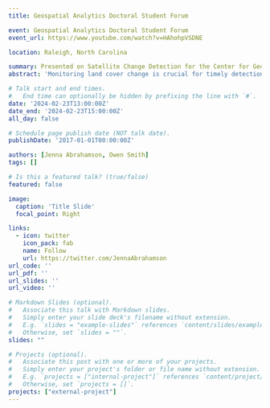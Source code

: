 ```yaml
---
title: Geospatial Analytics Doctoral Student Forum

event: Geospatial Analytics Doctoral Student Forum
event_url: https://www.youtube.com/watch?v=HAhohpVSDNE

location: Raleigh, North Carolina

summary: Presented on Satellite Change Detection for the Center for Geospatial Analytics Graduate Student Forum.
abstract: 'Monitoring land cover change is crucial for timely detection of deforestation and other anthropogenic activities relevant to climate change and intelligence. Bayesian statistical methods are powerful for change detection because they can detect change without relying on long, stable periods of data to train on. However, applying such algorithms in near-real time across the globe while maintaining high levels of accuracy and computational efficiency is challenging. Our work highlights the application of roboBayes, a novel change detection algorithm that enables the broad-area search of multi-source satellite imagery to detect, monitor, and characterize the progression of heavy construction events across Earth.'

# Talk start and end times.
#   End time can optionally be hidden by prefixing the line with `#`.
date: '2024-02-23T13:00:00Z'
date_end: '2024-02-23T15:00:00Z'
all_day: false

# Schedule page publish date (NOT talk date).
publishDate: '2017-01-01T00:00:00Z'

authors: [Jenna Abrahamson, Owen Smith]
tags: []

# Is this a featured talk? (true/false)
featured: false

image:
  caption: 'Title Slide'
  focal_point: Right

links:
  - icon: twitter
    icon_pack: fab
    name: Follow
    url: https://twitter.com/JennaAbrahamson
url_code: ''
url_pdf: ''
url_slides: ''
url_video: ''

# Markdown Slides (optional).
#   Associate this talk with Markdown slides.
#   Simply enter your slide deck's filename without extension.
#   E.g. `slides = "example-slides"` references `content/slides/example-slides.md`.
#   Otherwise, set `slides = ""`.
slides: ""

# Projects (optional).
#   Associate this post with one or more of your projects.
#   Simply enter your project's folder or file name without extension.
#   E.g. `projects = ["internal-project"]` references `content/project/deep-learning/index.md`.
#   Otherwise, set `projects = []`.
projects: ["external-project"]
---
```

